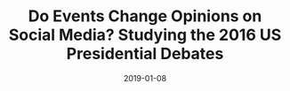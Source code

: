 ---
title: "Do Events Change Opinions on Social Media? Studying the 2016 US Presidential Debates"
collection: publications
permalink: /publication/socialmedia
excerpt: 'Social media is the primary platform for discussions and reactions during various
social events. Studies in this space focus on the aggregate opinion and sentiment analysis
but fail to analyze the micro-dynamics. In this work, we present a case study of the 2016
US Presidential Debates, analyzing the user opinion micro-dynamics across the timeline.
We present an opinion variation analysis coupled with micro and macro level user analysis
in order to explain opinion change. We also identify and characterize varied user-groups
derived through this analyses. We discover that aggregate change in opinion is better 
explained by the differential influx of polarized population rather than the change in 
individual’s stance or opinion.'
date: 2019-01-08
venue: 'International Conference Social Informatics (SocInfo)'
paperurl: 'https://link.springer.com/chapter/10.1007/978-3-030-34971-4_20'
---